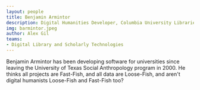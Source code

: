 ```yaml
---
layout: people
title: Benjamin Armintor
description: Digital Humanities Developer, Columbia University Libraries
img: barmintor.jpeg
author: Alex Gil
teams:
- Digital Library and Scholarly Technologies
---
```


Benjamin Armintor has been developing software for universities since leaving the University of Texas Social Anthropology program in 2000. He thinks all projects are Fast-Fish, and all data are Loose-Fish, and aren't digital humanists Loose-Fish and Fast-Fish too?



